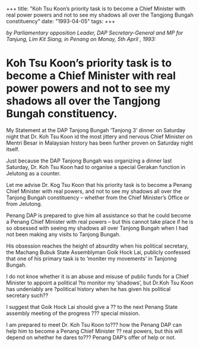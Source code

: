 +++ 
title: "Koh Tsu Koon’s priority task is to become a Chief Minister with real power powers and not to see my shadows all over the Tangjong Bungah constituency"
date: "1993-04-05"
tags:
+++

_by Parliamentary opposition Leader, DAP Secretary-General and MP for Tanjung, Lim Kit Siang, in Penang on Monay, 5th April , 1993:_

# Koh Tsu Koon’s priority task is to become a Chief Minister with real power powers and not to see my shadows all over the Tangjong Bungah constituency.

My Statement at the DAP Tanjong Bungah ‘Tanjong 3’ dinner on Saturday night that Dr. Koh Tsu Koon id the most jittery and nervous Chief Minister on Mentri Besar in Malaysian history has been further proven on Saturday night itself.</u>

Just because the DAP Tanjong Bungah was organizing a dinner last Saturday, Dr. Koh Tsu Koon had to organise a special Gerakan function in Jelutong as a counter.

Let me advise Dr. Kog Tsu Koon that his priority task is to become a Penang Chief Minister with real powers, and not to see my shadows all over the Tanjong Bungah constituency – whether from the Chief Minister’s Office or from Jelutong.

Penang DAP is prepared to give him all assistance so that he could become a Penang Chief Minister with real powers – but this cannot take place if he is so obsessed with seeing my shadows all over Tanjong Bungah when I had not been making any visits to Tanjong Bungah.

His obsession reaches the height of absurdity when his political secretary, the Machang Bubuk State Assemblyman Goik Hock Lai, publicly confessed that one of his primary task is to ‘moniter my movements’ in Tanjonng Bungah.

I do not knoe whether it is an abuse and misuse of public funds for a Chief Minister to appoint a political ?to monitor my ‘shadows’, but Dr.Koh Tsu Koon has undeniably are ?political history when he has given his political secretary such??

I suggest that Goik Hock Lai should give a ?? to the next Penang State assembly meeting of the progress ??? special mission.

I am prepared to meet Dr. Koh Tsu Koon to??? how the Penang DAP can help him to become a Penang Chief Minister ?? real powers, but this will depend on whether he dares to??? Penang DAP’s offer of help or not.
 
